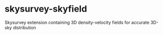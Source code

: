 # skysurvey-skyfield
Skysurvey extension containing 3D density-velocity fields for accurate 3D-sky distribution
